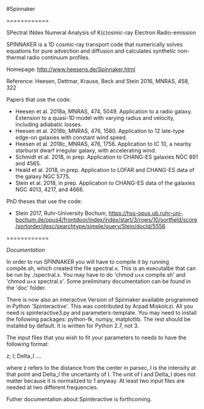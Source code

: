 #Spinnaker

============

SPectral INdex Numeral Analysis of K(c)osmic-ray Electron Radio-emission

SPINNAKER is a 1D cosmic-ray transport code that numerically solves equations for pure advection and diffusion and calculates synthetic non-thermal radio continuum profiles.

Homepage: http://www.heesens.de/Spinnaker.html

Reference: Heesen, Dettmar, Krause, Beck and Stein 2016, MNRAS, 458, 322

Papers that use the code:
- Heesen et al. 2018a, MNRAS, 474, 5049. Application to a radio galaxy. Extension to a quasi-1D model with varying radius and velocity, including adiabatic losses.
- Heesen et al. 2018b, MNRAS, 476, 1580. Application to 12 late-type edge-on galaxies with constant wind speed.
- Heesen et al. 2018c, MNRAS, 476, 1756. Application to IC 10, a nearby starburst dwarf irregular galaxy, with accelerating wind.
- Schmidt et al. 2018, in prep. Application to CHANG-ES galaxies NGC 891 and 4565.
- Heald et al. 2018, in prep. Application to LOFAR and CHANG-ES data of the galaxy NGC 5775.
- Stein et al. 2018, in prep. Application to CHANG-ES data of the galaxies NGC 4013, 4217, and 4666.

PhD theses that use the code:
- Stein 2017, Ruhr-University Bochum, https://hss-opus.ub.ruhr-uni-bochum.de/opus4/frontdoor/index/index/start/3/rows/10/sortfield/score/sortorder/desc/searchtype/simple/query/Stein/docId/5556

============

*Documentation*

In order to run SPINNAKER you will have to compile it by running compile.sh, which created the file spectral.x. This is an executalbe that can be run by ./spectral.x. You may have to do 'chmod u+x compile.sh' and 'chmod u+x spectral.x'. Some preliminary documentation can be found in the 'doc' folder.

There is now also an interactive Version of Spinnaker available programmed in Python 'Spinteractive'. This was contributed by Arpad Miskolczi. All you need is spinteractive3.py and parameters-template. You may need to install the following packages: python-tk,  numpy, matplotlib. The rest should be installed by default. It is written for Python 2.7, not 3.

The input files that you wish to fit your parameters to needs to have the following format:

z; I; Delta_I
....

where z refers to the distance from the center in parsec, I is the intensity at that point and Delta_I the uncertainty of I. The unit of I and Delta_I does not matter because it is normalized to 1 anyway. At least two input files are needed at two different frequencies.

Futher documentation about Spinteractive is forthcoming.
